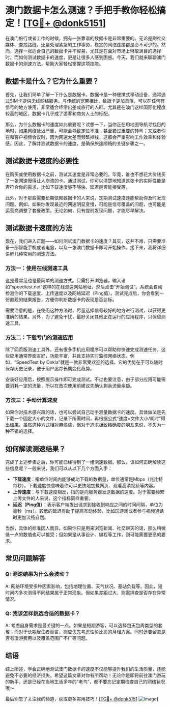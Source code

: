 # 澳门数据卡怎么测速？手把手教你轻松搞定！[[TG💪+ @donk5151](https://t.me/s/donk5151)]

在澳门旅行或者工作的时候，拥有一张靠谱的数据卡是非常重要的。无论是刷社交媒体、查找路线，还是处理紧急的工作事务，稳定的网络连接都是必不可少的。然而，选择一张适合自己的数据卡并不容易，尤其是在面对市场上琳琅满目的选择时。而如何测试数据卡的速度，更是让很多人感到困惑。今天，我们就来聊聊澳门数据卡的测速方法，帮助大家轻松掌握这项技能。

## 数据卡是什么？它为什么重要？

首先，让我们简单了解一下什么是数据卡。数据卡是一种便携式移动设备，通常通过SIM卡提供无线网络服务。与传统的宽带相比，数据卡更加灵活，可以在任何有信号的地方使用，非常适合经常出差或旅行的人群。尤其是在澳门这样国际化程度较高的地区，数据卡几乎成了游客和商务人士的标配。

那么，为什么数据卡的速度如此重要呢？试想一下，当你正在用地图导航寻找目的地时，如果网络延迟严重，可能会导致定位不准，甚至错过重要的转弯；又或者你在和客户视频会议时，因为网速太差而频繁掉线，这都会严重影响工作效率和体验感。因此，了解并测试数据卡的速度，是确保旅途顺畅的关键步骤之一。

## 测试数据卡速度的必要性

在购买或使用数据卡之前，测试其速度是非常必要的。毕竟，谁也不想花大价钱买了一张网速慢得让人崩溃的卡。通过测试，你可以清楚地知道这张卡的实际性能是否符合你的需求，比如下载速度够不够快、延迟是否能接受等。

此外，对于那些需要长期依赖数据卡的人来说，定期测试速度还能帮助你及时发现问题。例如，如果你发现最近的网速明显变慢，可能是信号覆盖的问题，也可能是运营商调整了套餐政策。无论如何，只有提前发现问题，才能尽早解决。

## 测试数据卡速度的方法

现在，我们进入正题——如何测试澳门数据卡的速度？其实，这并不难，只需要准备一部智能手机或者电脑，以及一张澳门数据卡即可开始操作。接下来，我将详细讲解几种常用的测速方法。

### 方法一：使用在线测速工具

这是最常见也是最简单的测速方式。只需打开浏览器，输入诸如“speedtest.net”这样的在线测速网站地址，然后点击“开始测试”。系统会自动检测你的下载速度、上传速度以及网络延迟（Ping值）。测试完成后，你会看到一份直观的结果报告，方便你判断数据卡的表现是否达标。

需要注意的是，在使用这种方法时，尽量选择信号较好的地方进行测试，以获得更准确的结果。另外，为了避免干扰，最好关闭其他正在运行的应用程序，只保留测速工具。

### 方法二：下载专门的测速应用

除了网页版测速工具外，还有很多手机应用程序可以帮助你快速完成测速任务。这些应用通常界面友好，功能丰富，并且支持实时监控网络状态。例如，“SpeedTest by Ookla”就是一款非常受欢迎的选择。它的优势在于可以随时保存历史记录，便于用户追踪长期变化趋势。

安装好应用后，按照提示操作即可完成测试。不过也要注意，由于部分应用可能需要消耗一定的流量，所以在首次使用前建议先确认剩余流量余额。

### 方法三：手动计算速度

如果你对技术感兴趣的话，也可以尝试自己动手测量数据卡的速度。具体做法是先下载一个固定大小的文件，记录下所需时间，再根据公式“速度=文件大小/耗时”得出结果。虽然这种方式相对麻烦些，但对于追求极致精确度的朋友来说，不失为一种不错的选择。

## 如何解读测速结果？

完成了上述步骤之后，你可能已经得到了一组测速数据。那么，该如何正确解读这些信息呢？一般来说，我们可以从以下几个方面入手：

- **下载速度**：指单位时间内能够成功下载的数据量，单位通常是Mbps（兆比特每秒）。下载速度快意味着你可以更快地加载网页、观看高清视频等内容。
- **上传速度**：与下载速度相反，指的是向服务器发送数据的速度。对于需要频繁上传文件的人来说，这个指标同样重要。
- **延迟（Ping值）**：表示客户端发出请求到接收到响应之间的时间间隔，单位为毫秒（ms）。较低的延迟有助于提高互动体验，比如玩游戏或者参与视频通话时更加流畅自然。

当然，具体的标准因人而异。如果你只是用来浏览新闻、社交聊天的话，那么稍微低一点的数值也可以接受；但如果是从事设计、编程等工作，则可能需要更高的要求。

## 常见问题解答

### Q: 测速结果为什么会波动？
A: 网络环境受多种因素影响，包括地理位置、天气状况、基站负载等。因此，短时间内多次测得不同结果属于正常现象。但如果差距过大，则需排查是否存在异常情况。

### Q: 我该怎样挑选合适的数据卡？
A: 考虑自身需求是最关键的一点。如果是短期游客，可以选择包天包周类型的套餐；而对于长期居住者而言，则应优先考虑性价比高的月租方案。同时还要留意是否有漫游费用以及覆盖范围广不广等问题。

## 结语

综上所述，学会正确地测试澳门数据卡的速度不仅能够提升我们的生活质量，还能避免不必要的经济损失。希望这篇文章对你有所帮助！无论你是即将前往澳门游玩的新手，还是已经在当地生活多年的“老鸟”，都不要忘记定期检查自己的网络状况哦～

最后别忘了关注我的频道，获取更多实用技巧！[[TG💪+ @donk5151](https://t.me/s/donk5151) ![Image](https://i.postimg.cc/rwNCRYN7/Snipaste-2025-04-30-17-27-05.png)]